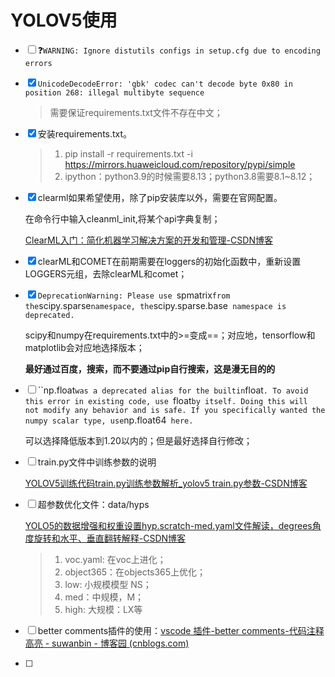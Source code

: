 # YOLOV5使用

- [ ] ❓`WARNING: Ignore distutils configs in setup.cfg due to encoding errors`

- [x] `UnicodeDecodeError: 'gbk' codec can't decode byte 0x80 in position 268: illegal multibyte sequence`

  > 需要保证requirements.txt文件不存在中文；

- [x] 安装requirements.txt。

  > 1. pip install -r requirements.txt -i https://mirrors.huaweicloud.com/repository/pypi/simple
  > 2. ipython：python3.9的时候需要8.13；python3.8需要8.1~8.12；

- [x] clearml如果希望使用，除了pip安装库以外，需要在官网配置。

  在命令行中输入cleanml_init,将某个api字典复制；

  [ClearML入门：简化机器学习解决方案的开发和管理-CSDN博客](https://blog.csdn.net/qq_40243750/article/details/126445671)

- [x] clearML和COMET在前期需要在loggers的初始化函数中，重新设置LOGGERS元组，去除clearML和comet；

- [x] `DeprecationWarning: Please use `spmatrix` from the `scipy.sparse` namespace, the `scipy.sparse.base` namespace is deprecated.`

  scipy和numpy在requirements.txt中的>=变成==；对应地，tensorflow和matplotlib会对应地选择版本；

  **最好通过百度，搜索，而不要通过pip自行搜索，这是漫无目的的**

- [ ] ``np.float` was a deprecated alias for the builtin `float`. To avoid this error in existing code, use `float` by itself. Doing this will not modify any behavior and is safe. If you specifically wanted the numpy scalar type, use `np.float64` here.` 

  可以选择降低版本到1.20以内的；但是最好选择自行修改；

- [ ] train.py文件中训练参数的说明

  [YOLOV5训练代码train.py训练参数解析_yolov5 train.py参数-CSDN博客](https://blog.csdn.net/m0_47026232/article/details/129869740)

- [ ] 超参数优化文件：data/hyps

  [YOLO5的数据增强和权重设置hyp.scratch-med.yaml文件解读，degrees角度旋转和水平、垂直翻转解释-CSDN博客](https://blog.csdn.net/qq_51570094/article/details/124350214)

  >1. voc.yaml: 在voc上进化；
  >2. object365：在objects365上优化；
  >3. low: 小规模模型 NS；
  >4. med：中规模，M；
  >5. high: 大规模：LX等

- [ ] better comments插件的使用：[vscode 插件-better comments-代码注释高亮 - suwanbin - 博客园 (cnblogs.com)](https://www.cnblogs.com/suwanbin/p/13263732.html)
- [ ] 
